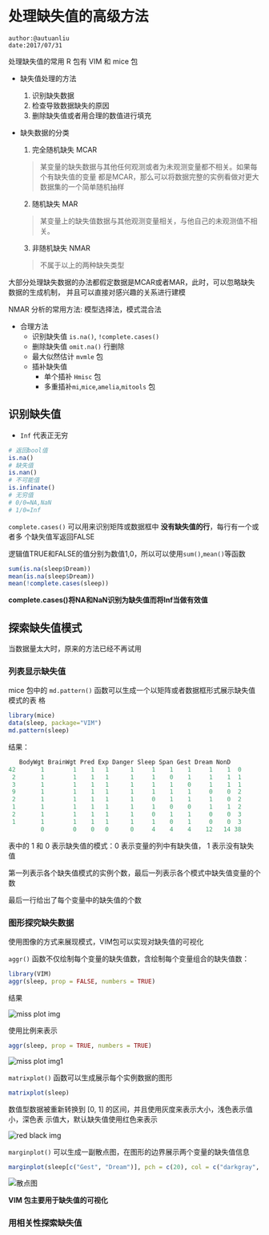# 处理缺失值的高级方法

```
author:@autuanliu
date:2017/07/31
```

处理缺失值的常用 R 包有 VIM 和 mice 包

* 缺失值处理的方法
    1. 识别缺失数据
    2. 检查导致数据缺失的原因
    3. 删除缺失值或者用合理的数值进行填充

* 缺失数据的分类
    1. 完全随机缺失 MCAR
    > 某变量的缺失数据与其他任何观测或者为未观测变量都不相关。如果每个有缺失值的变量
    都是MCAR，那么可以将数据完整的实例看做对更大数据集的一个简单随机抽样

    2. 随机缺失 MAR
    > 某变量上的缺失值数据与其他观测变量相关，与他自己的未观测值不相关。

    3. 非随机缺失 NMAR
    > 不属于以上的两种缺失类型

大部分处理缺失数据的办法都假定数据是MCAR或者MAR，此时，可以忽略缺失数据的生成机制，
并且可以直接对感兴趣的关系进行建模

NMAR 分析的常用方法: 模型选择法，模式混合法

* 合理方法
    * 识别缺失值 `is.na()`, `!complete.cases()`
    * 删除缺失值 `omit.na()` 行删除
    * 最大似然估计 `mvmle` 包
    * 插补缺失值
        * 单个插补 `Hmisc` 包
        * 多重插补`mi`,`mice`,`amelia`,`mitools` 包

## 识别缺失值

* `Inf` 代表正无穷

```r
# 返回bool值 
is.na()
# 缺失值
is.nan()
# 不可能值
is.infinate()
# 无穷值
# 0/0=NA,NaN
# 1/0=Inf
```
`complete.cases()` 可以用来识别矩阵或数据框中 **没有缺失值的行**，每行有一个或者多
个缺失值军返回FALSE

逻辑值TRUE和FALSE的值分别为数值1,0，所以可以使用`sum()`,`mean()`等函数

```r
sum(is.na(sleep$Dream))
mean(is.na(sleep$Dream))
mean(!complete.cases(sleep))
```
**complete.cases()将NA和NaN识别为缺失值而将Inf当做有效值**

## 探索缺失值模式

当数据量太大时，原来的方法已经不再试用

### 列表显示缺失值

mice 包中的 `md.pattern()` 函数可以生成一个以矩阵或者数据框形式展示缺失值模式的表
格

```r
library(mice)
data(sleep, package="VIM")
md.pattern(sleep)
```
结果：
```r
   BodyWgt BrainWgt Pred Exp Danger Sleep Span Gest Dream NonD   
42       1        1    1   1      1     1    1    1     1    1  0
 2       1        1    1   1      1     1    0    1     1    1  1
 3       1        1    1   1      1     1    1    0     1    1  1
 9       1        1    1   1      1     1    1    1     0    0  2
 2       1        1    1   1      1     0    1    1     1    0  2
 1       1        1    1   1      1     1    0    0     1    1  2
 2       1        1    1   1      1     0    1    1     0    0  3
 1       1        1    1   1      1     1    0    1     0    0  3
         0        0    0   0      0     4    4    4    12   14 38
```

表中的 1 和 0 表示缺失值的模式：0 表示变量的列中有缺失值， 1 表示没有缺失值

第一列表示各个缺失值模式的实例个数，最后一列表示各个模式中缺失值变量的个数

最后一行给出了每个变量中的缺失值的个数

### 图形探究缺失数据

使用图像的方式来展现模式，VIM包可以实现对缺失值的可视化

`aggr()` 函数不仅绘制每个变量的缺失值数，含绘制每个变量组合的缺失值数：

```r
library(VIM)
aggr(sleep, prop = FALSE, numbers = TRUE)
```

结果

![miss plot img][1]

使用比例来表示

```r
aggr(sleep, prop = TRUE, numbers = TRUE)
```
![miss plot img1][2]

`matrixplot()` 函数可以生成展示每个实例数据的图形

```r
matrixplot(sleep)
```

数值型数据被重新转换到 [0, 1] 的区间，并且使用灰度来表示大小，浅色表示值小，深色表
示值大，默认缺失值使用红色来表示

![red black img][3]

`marginplot()` 可以生成一副散点图，在图形的边界展示两个变量的缺失值信息

```r
marginplot(sleep[c("Gest", "Dream")], pch = c(20), col = c("darkgray", "red", "blue"))
```

![散点图][4]

**VIM 包主要用于缺失值的可视化**

### 用相关性探索缺失值



[1]:http://ooccr4mhp.bkt.clouddn.com/imgs/miss.png
[2]:http://ooccr4mhp.bkt.clouddn.com/imgs/miss1.png
[3]:http://ooccr4mhp.bkt.clouddn.com/imgs/redblack.png
[4]:http://ooccr4mhp.bkt.clouddn.com/imgs/pointImg.png